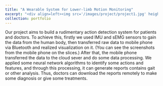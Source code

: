 ```yaml
---
title: "A Wearable System for Lower-limb Motion Monitoring"
excerpt: "<div align=left><img src='/images/project/project1.jpg' height="410" width="738"/></div>"
collection: portfolio
---
```


Our project aims to build a rudimentary action detection system for patients and doctors. To achieve this, firstly we used IMU and sEMG sensors to gain the data from the human body, then transferred raw data to mobile phone via Bluetooth and realized visualization on it. (You can see the screenshots from the mobile phone on the slices.) After that, the mobile phone transferred the data to the cloud sever and do some data processing. We applied some neural network algorithms to identify some actions and features, and through this processing, it can generate reports contains gait or other analysis. Thus, doctors can download the reports remotely to make some diagnosis or give some treatments. 
